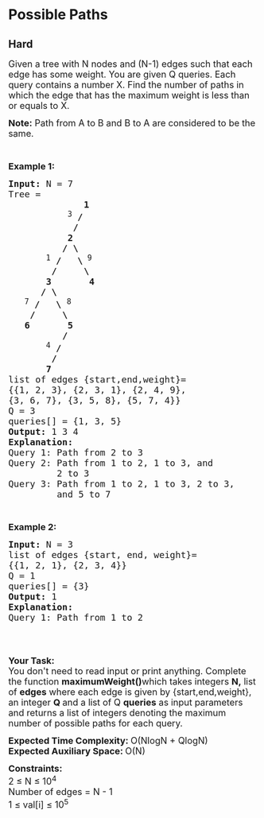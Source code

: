 # Possible Paths
## Hard 
<div class="problem-statement">
                <p></p><p><span style="font-size:18px">Given a tree with N nodes and (N-1) edges such that&nbsp;each edge has some weight. You are given Q queries.&nbsp;Each query contains&nbsp;a number X.&nbsp;Find the number of paths in which the edge that has the maximum weight is less than or equals to X. </span></p>

<p><span style="font-size:18px"><strong>Note:</strong> Path from A to B and B to A are considered to be the same.</span></p>

<p>&nbsp;</p>

<p><span style="font-size:18px"><strong>Example 1:</strong></span></p>

<pre><span style="font-size:18px"><strong>Input:</strong> N = 7
</span><span style="font-size:18px">Tree = 
&nbsp;&nbsp; &nbsp; &nbsp;&nbsp;&nbsp; &nbsp; &nbsp; &nbsp;<strong>1</strong>
&nbsp;&nbsp; &nbsp; &nbsp;&nbsp; &nbsp; &nbsp;<sup>3</sup> <strong>/</strong>
&nbsp;&nbsp; &nbsp;&nbsp;&nbsp; &nbsp;&nbsp;&nbsp; &nbsp;<strong>/</strong>
&nbsp;&nbsp; &nbsp; &nbsp; &nbsp;&nbsp; <strong>&nbsp;2</strong>
<strong>&nbsp;&nbsp; &nbsp;&nbsp;&nbsp; &nbsp; &nbsp;/&nbsp;\</strong>
&nbsp;&nbsp; &nbsp;&nbsp;&nbsp; <sup>1</sup> <strong>/ &nbsp; \</strong><sup> 9</sup>
<strong>&nbsp;&nbsp; &nbsp;&nbsp;&nbsp; &nbsp;/ &nbsp; &nbsp; \</strong>
&nbsp;&nbsp; &nbsp; &nbsp; <strong>3</strong> &nbsp; &nbsp; &nbsp; <strong>4</strong>
<strong>&nbsp; &nbsp; &nbsp; / \ &nbsp;&nbsp; &nbsp;</strong>
&nbsp;&nbsp; <sup>7</sup> <strong>/ &nbsp; \ </strong><sup>8</sup>
&nbsp;&nbsp; &nbsp;<strong>/ &nbsp; &nbsp; \</strong>
&nbsp; &nbsp;<strong>6</strong> &nbsp; &nbsp; &nbsp; <strong>5</strong>
&nbsp; &nbsp; &nbsp; &nbsp; &nbsp; <strong>/&nbsp;&nbsp; &nbsp;</strong>
&nbsp;&nbsp; &nbsp;&nbsp;&nbsp; <sup>4</sup> <strong>/</strong>
&nbsp;&nbsp; &nbsp;&nbsp;&nbsp; &nbsp;<strong>/</strong>
&nbsp;&nbsp; <strong>&nbsp; &nbsp; 7</strong>
list of edges {start,end,weight}= 
{{1, 2, 3}, {2, 3, 1}, {2, 4, 9},
{3, 6, 7}, {3, 5, 8}, {5, 7, 4}}
</span><span style="font-size:18px">Q = 3
queries[] = {1, 3, 5}
<strong>Output:</strong> 1 3 4
<strong>Explanation:</strong> </span>
<span style="font-size:18px">Query 1: Path from 2 to 3</span>
<span style="font-size:18px">Query 2: Path from 1 to 2, 1 to 3, and 
         2 to 3</span>
<span style="font-size:18px">Query 3: Path from 1 to 2, 1 to 3, 2 to 3, 
         and 5 to 7</span>
</pre>

<p>&nbsp;</p>

<p><span style="font-size:18px"><strong>Example 2:</strong></span></p>

<pre><span style="font-size:18px"><strong>Input:</strong> N = 3
list of edges {start, end, weight}= 
{{1, 2, 1}, {2, 3, 4}}</span>
<span style="font-size:18px">Q = 1
queries[] = {3}
<strong>Output:</strong> 1
<strong>Explanation:</strong>
Query 1: Path from 1 to 2
<strong>
</strong></span></pre>

<p>&nbsp;</p>

<p><span style="font-size:18px"><strong>Your Task: &nbsp;</strong><br>
You don't need to read input or print anything. Complete the function <strong>maximumWeight()</strong>which takes integers <strong>N,</strong>&nbsp;list of&nbsp;<strong>edges</strong>&nbsp;where each edge is given by {start,end,weight}, an integer <strong>Q </strong>and a&nbsp;list of Q&nbsp;<strong>queries</strong>&nbsp;as input parameters and returns a list of integers denoting the maximum number of possible paths for each query.&nbsp;</span></p>

<p><span style="font-size:18px"><strong>Expected Time Complexity:&nbsp;</strong>O(NlogN + QlogN)<br>
<strong>Expected Auxiliary Space:&nbsp;</strong>O(N)</span></p>

<p><span style="font-size:18px"><strong>Constraints:</strong><br>
2 ≤ N ≤ 10<sup>4</sup></span><br>
<span style="font-size:18px">Number of edges = N - 1<br>
1 ≤ val[i] ≤ 10<sup>5</sup></span></p>
 <p></p>
            </div>
